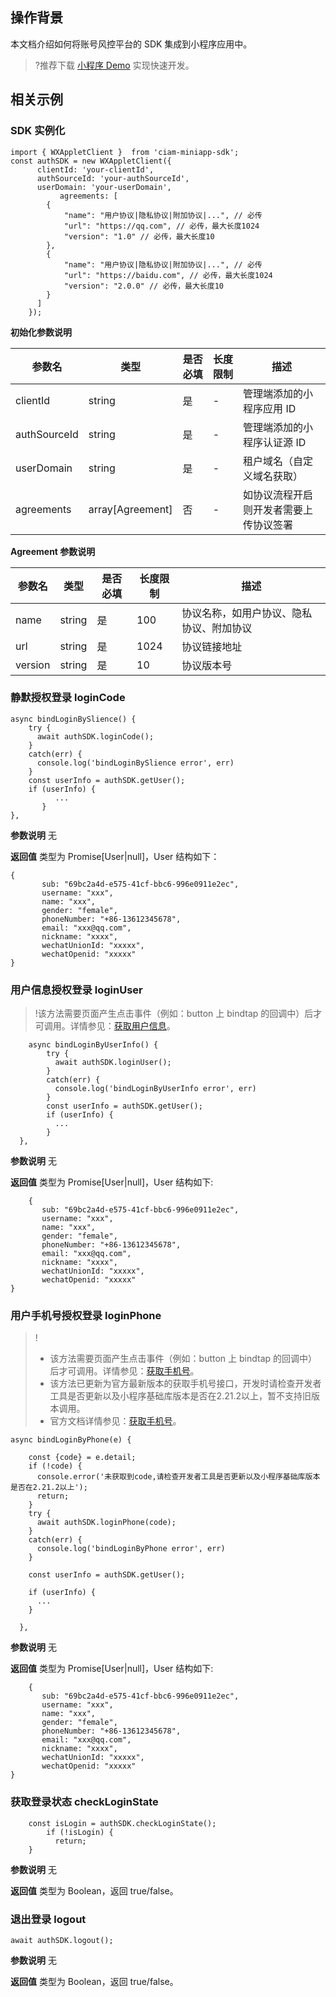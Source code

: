 ## 操作背景
本文档介绍如何将账号风控平台的 SDK 集成到小程序应用中。
>?推荐下载 [小程序 Demo](https://ciam-prd-1302490086.cos.ap-guangzhou.myqcloud.com/public/file/%E5%B0%8F%E7%A8%8B%E5%BA%8FSample.zip) 实现快速开发。

## 相关示例
### SDK 实例化
```
import { WXAppletClient }  from 'ciam-miniapp-sdk';
const authSDK = new WXAppletClient({
      clientId: 'your-clientId',
      authSourceId: 'your-authSourceId',
      userDomain: 'your-userDomain',
	       agreements: [
        {
            "name": "用户协议|隐私协议|附加协议|...", // 必传
            "url": "https://qq.com", // 必传，最大长度1024
            "version": "1.0" // 必传，最大长度10
        },
        {
            "name": "用户协议|隐私协议|附加协议|...", // 必传
            "url": "https://baidu.com", // 必传，最大长度1024
            "version": "2.0.0" // 必传，最大长度10
        }
      ]
    });
```

**初始化参数说明**

| **参数名**   | **类型**         | **是否必填** | **长度限制** | **描述**                               |
| ------------ | ---------------- | ------------ | ------------ | -------------------------------------- |
| clientId     | string           | 是           | -            | 管理端添加的小程序应用 ID              |
| authSourceId | string           | 是           | -            | 管理端添加的小程序认证源 ID            |
| userDomain   | string           | 是           | -            | 租户域名（自定义域名获取）             |
| agreements   | array[Agreement] | 否           | -            | 如协议流程开启则开发者需要上传协议签署 |

**Agreement 参数说明**

| **参数名** | **类型** | **是否必填** | **长度限制** | **描述**                                 |
| ---------- | -------- | ------------ | ------------ | ---------------------------------------- |
| name       | string   | 是           | 100          | 协议名称，如用户协议、隐私协议、附加协议 |
| url        | string   | 是           | 1024         | 协议链接地址                             |
| version    | string   | 是           | 10           | 协议版本号                               |

### 静默授权登录 loginCode 

```
async bindLoginBySlience() {
    try {
      await authSDK.loginCode();
    }
    catch(err) {
      console.log('bindLoginBySlience error', err)
    }
    const userInfo = authSDK.getUser();
    if (userInfo) {
	      ...
	   }
},
```

**参数说明**
无

**返回值**
类型为 Promise[User|null]，User 结构如下：
```
{
	   sub: "69bc2a4d-e575-41cf-bbc6-996e0911e2ec",
	   username: "xxx",
	   name: "xxx",
	   gender: "female",
	   phoneNumber: "+86-13612345678",
	   email: "xxx@qq.com",
	   nickname: "xxxx",
	   wechatUnionId: "xxxxx",
	   wechatOpenid: "xxxxx"
}
```

### 用户信息授权登录 loginUser
>!该方法需要页面产生点击事件（例如：button 上 bindtap 的回调中）后才可调用。详情参见：[获取用户信息](https://developers.weixin.qq.com/miniprogram/dev/api/open-api/user-info/wx.getUserProfile.html)。
>
```
	async bindLoginByUserInfo() {
	    try {
	      await authSDK.loginUser();
	    }
	    catch(err) {
	      console.log('bindLoginByUserInfo error', err)
	    }
	    const userInfo = authSDK.getUser();
	    if (userInfo) {
	      ...
	    }
  },
```

**参数说明**
无

**返回值**
类型为 Promise[User|null]，User 结构如下:
```
	{
	   sub: "69bc2a4d-e575-41cf-bbc6-996e0911e2ec",
	   username: "xxx",
	   name: "xxx",
	   gender: "female",
	   phoneNumber: "+86-13612345678",
	   email: "xxx@qq.com",
	   nickname: "xxxx",
	   wechatUnionId: "xxxxx",
	   wechatOpenid: "xxxxx"
}
```

### 用户手机号授权登录 loginPhone
>!
>- 该方法需要页面产生点击事件（例如：button 上 bindtap 的回调中）后才可调用。详情参见：[获取手机号](https://developers.weixin.qq.com/miniprogram/dev/framework/open-ability/getPhoneNumber.html)。
>- 该方法已更新为官方最新版本的获取手机号接口，开发时请检查开发者工具是否更新以及小程序基础库版本是否在2.21.2以上，暂不支持旧版本调用。
>- 官方文档详情参见：[获取手机号](https://developers.weixin.qq.com/miniprogram/dev/framework/open-ability/getPhoneNumber.html)。
>
```
async bindLoginByPhone(e) {
   
    const {code} = e.detail;
    if (!code) {
      console.error('未获取到code,请检查开发者工具是否更新以及小程序基础库版本是否在2.21.2以上');
      return;
    }
    try { 
      await authSDK.loginPhone(code);
    }
    catch(err) {
      console.log('bindLoginByPhone error', err)
    }

    const userInfo = authSDK.getUser();
   
    if (userInfo) {
      ...
    }
   
  },
```

**参数说明**
无

**返回值**
类型为 Promise[User|null]，User 结构如下:
```
	{
	   sub: "69bc2a4d-e575-41cf-bbc6-996e0911e2ec",
	   username: "xxx",
	   name: "xxx",
	   gender: "female",
	   phoneNumber: "+86-13612345678",
	   email: "xxx@qq.com",
	   nickname: "xxxx",
	   wechatUnionId: "xxxxx",
	   wechatOpenid: "xxxxx"
}
```

### 获取登录状态 checkLoginState
```
	const isLogin = authSDK.checkLoginState();
	    if (!isLogin) {
	      return;
    }
```

**参数说明**
无

**返回值**
类型为 Boolean，返回 true/false。


### 退出登录 logout
```
await authSDK.logout();
```

**参数说明**
无

**返回值**
类型为 Boolean，返回 true/false。
